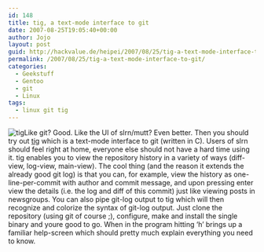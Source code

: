 ```yaml
---
id: 148
title: tig, a text-mode interface to git
date: 2007-08-25T19:05:40+00:00
author: Jojo
layout: post
guid: http://hackvalue.de/heipei/2007/08/25/tig-a-text-mode-interface-to-git/
permalink: /2007/08/25/tig-a-text-mode-interface-to-git/
categories:
  - Geekstuff
  - Gentoo
  - git
  - Linux
tags:
  - linux git tig
---
```

<img data-echo="/weblog/tig.jpg" alt="tig" class="alignleft" />Like git? Good. Like the UI of slrn/mutt? Even better. Then you should try out [tig](http://repo.or.cz/w/tig.git) which is a text-mode interface to git (written in C). Users of slrn should feel right at home, everyone else should not have a hard time using it. tig enables you to view the repository history in a variety of ways (diff-view, log-view, main-view). The cool thing (and the reason it extends the already good git log) is that you can, for example, view the history as one-line-per-commit with author and commit message, and upon pressing enter view the details (i.e. the log and diff of this commit) just like viewing posts in newsgroups. You can also pipe git-log output to tig which will then recognize and colorize the syntax of git-log output. Just clone the repository (using git of course ;), configure, make and install the single binary and youre good to go. When in the program hitting &#8216;h&#8217; brings up a familiar help-screen which should pretty much explain everything you need to know.
